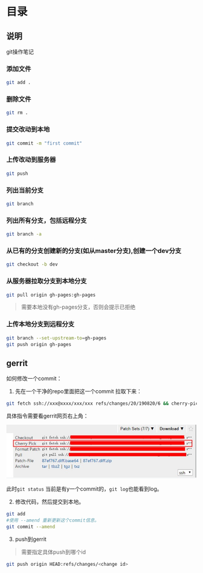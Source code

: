 # 目录
## 说明
git操作笔记

### 添加文件
```sh
git add .
```
### 删除文件
```sh
git rm .
```
### 提交改动到本地
```sh
git commit -m "first commit"
```
### 上传改动到服务器
```sh
git push
```
### 列出当前分支
```sh
git branch
```
### 列出所有分支，包括远程分支
```sh
git branch -a
```
### 从已有的分支创建新的分支(如从master分支),创建一个dev分支
```sh
git checkout -b dev
```
### 从服务器拉取分支到本地分支
```sh
git pull origin gh-pages:gh-pages
```
> 需要本地没有gh-pages分支，否则会提示已拒绝
### 上传本地分支到远程分支
```sh
git branch --set-upstream-to=gh-pages
git push origin gh-pages
```

## gerrit

如何修改一个commit：

1. 先在一个干净的repo里面把这一个commit 拉取下来：

```sh
git fetch ssh://xxx@xxxx/xxx/xxx refs/changes/20/190820/6 && cherry-pick FETCH_HEAD
```
具体指令需要看gerrit网页右上角：

![](./res/git-fetch.jpg)

此时`git status` 当前是有y一个commit的，`git log`也能看到log。

2. 修改代码，然后提交到本地。

```sh
git add
#使用 --amend 重新更新这个commit信息。
git commit --amend
```

3. push到gerrit

> 需要指定具体push到哪个id

```sh
git push origin HEAD:refs/changes/<change id>
```